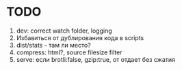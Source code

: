 # TODO

1. dev: correct watch folder, logging
2. Избавиться от дублирования кода в scripts
3. dist/stats - там ли место?
4. compress: html?, source filesize filter
5. serve: если brotli:false, gzip:true, от отдает без сжатия

